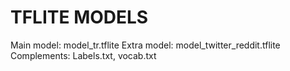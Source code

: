 # TFLITE MODELS

Main model: model_tr.tflite
Extra model: model_twitter_reddit.tflite
Complements: Labels.txt, vocab.txt
